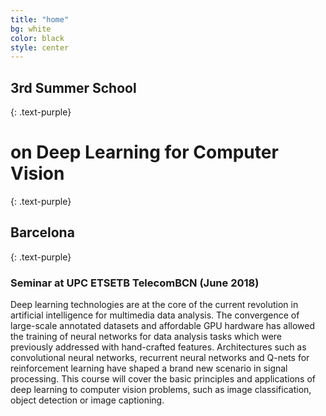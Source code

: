 ```yaml
---
title: "home"
bg: white
color: black
style: center
---
```


## 3rd Summer School 
{: .text-purple}
# on **Deep Learning for Computer Vision**
{: .text-purple}
## Barcelona
{: .text-purple}

### Seminar at UPC ETSETB TelecomBCN (June 2018)

Deep learning technologies are at the core of the current revolution in artificial intelligence for multimedia data analysis. The convergence of large-scale annotated datasets and affordable GPU hardware has allowed the training of neural networks for data analysis tasks which were previously addressed with hand-crafted features. Architectures such as convolutional neural networks, recurrent neural networks and Q-nets for reinforcement learning have shaped a brand new scenario in signal processing. This course will cover the basic principles and applications of deep learning to computer vision problems, such as image classification, object detection or image captioning.
